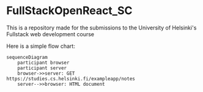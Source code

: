 # FullStackOpenReact_SC
This is a repository made for the submissions to the University of Helsinki's Fullstack web development course

Here is a simple flow chart:

```mermaid
sequenceDiagram
    participant browser
    participant server
    browser->>server: GET https://studies.cs.helsinki.fi/exampleapp/notes
    server-->>browser: HTML document
    
```
